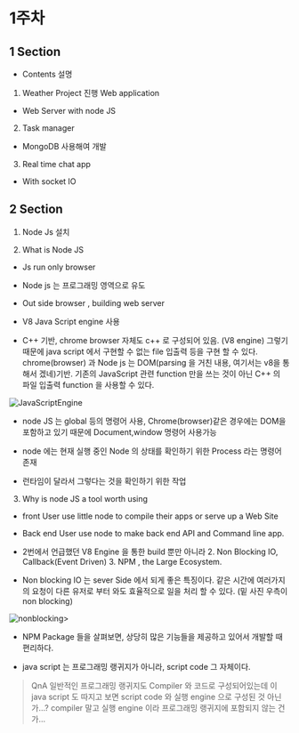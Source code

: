 # 1주차 
## 1 Section
* Contents 설명

1. 	Weather Project 진행 Web application

 -  Web Server  with node JS

2. 	Task manager

 -  MongoDB 사용해여 개발

3.  Real time chat app

- 	With socket IO

##	2 Section

1.	Node Js 설치

2.	What is Node JS

 -	Js run only browser 

 -	Node js 는 프로그래밍 영역으로 유도

 -	Out side browser , building web server

 -	V8 Java Script engine 사용

 -	C++ 기반, chrome browser 자체도 c++ 로 구성되어 있음. (V8 engine) 그렇기 때문에 java script 에서 구현할 수 없는 file 입출력 등을 구현 할 수 있다. chrome(browser) 과 Node js 는 DOM(parsing 을 거친 내용, 여기서는 v8을 통해서 겠네)기반. 기존의 JavaScript 관련 function 만을 쓰는 것이 아닌 C++ 의 파일 입출력 function 을 사용할 수 있다. 
 
 ![JavaScriptEngine](https://user-images.githubusercontent.com/45062255/103443422-7d910100-4ca2-11eb-8754-b7a4eaba4bc3.PNG)

 - node JS 는 global 등의 명령어 사용, Chrome(browser)같은 경우에는 DOM을 포함하고 있기 때문에 Document,window 명령어 사용가능

 - node 에는 현재 실행 중인 Node 의 상태를 확인하기 위한 Process 라는 명령어 존재

 - 런타임이 달라서 그렇다는 것을 확인하기 위한 작업

3.	Why is node JS a tool worth using

 - front User use little node  to compile their apps or serve up a Web Site
 
 - Back end User use node to make back end API and Command line app.

 - 2번에서 언급했던 V8 Engine 을 통한 build 뿐만 아니라 2. Non Blocking IO, Callback(Event Driven) 3. NPM , the Large Ecosystem.


 - Non blocking IO 는 sever Side 에서 되게 좋은 특징이다. 같은 시간에 여러가지의 요청이 다른 유저로 부터 와도 효율적으로 일을 처리 할 수 있다.  (밑 사진 우측이 non blocking)

 ![nonblocking](https://user-images.githubusercontent.com/45062255/103443418-6fdb7b80-4ca2-11eb-81c0-c94778fa705f.PNG)>

 - NPM Package 들을 살펴보면, 상당히 많은 기능들을 제공하고 있어서 개발할 때 편리하다.

 - java script 는 프로그래밍 랭귀지가 아니라, script code 그 자체이다.

 > QnA 일반적인 프로그래밍 랭귀지도 Compiler 와 코드로 구성되어있는데 이 java script 도 따지고 보면 script code 와 실행 engine 으로 구성된 것 아닌가...? compiler 말고 실행 engine 이라 프로그래밍 랭귀지에 포함되지 않는 건가...
